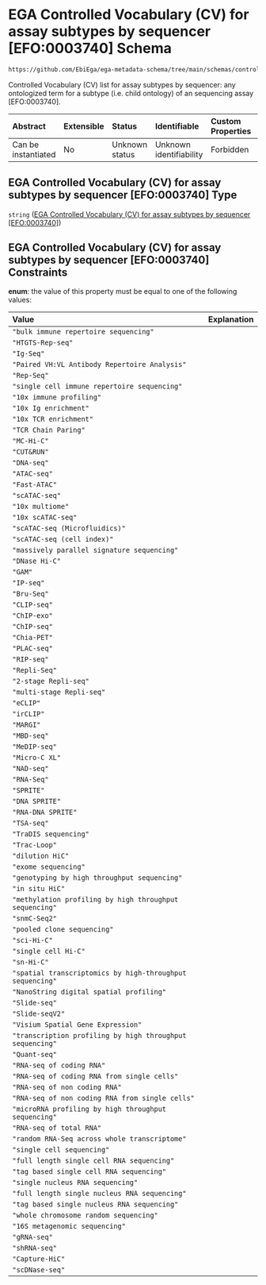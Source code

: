 # EGA Controlled Vocabulary (CV) for assay subtypes by sequencer \[EFO:0003740] Schema

```txt
https://github.com/EbiEga/ega-metadata-schema/tree/main/schemas/controlled_vocabulary_schemas/EGA.cv.assay_subtype_by_sequencer.json
```

Controlled Vocabulary (CV) list for assay subtypes by sequencer: any ontologized term for a subtype (i.e. child ontology) of an sequencing assay \[EFO:0003740].

| Abstract            | Extensible | Status         | Identifiable            | Custom Properties | Additional Properties | Access Restrictions | Defined In                                                                                                                                   |
| :------------------ | :--------- | :------------- | :---------------------- | :---------------- | :-------------------- | :------------------ | :------------------------------------------------------------------------------------------------------------------------------------------- |
| Can be instantiated | No         | Unknown status | Unknown identifiability | Forbidden         | Allowed               | none                | [EGA.cv.assay_subtype_by_sequencer.json](../out/controlled_vocabulary_schemas/EGA.cv.assay_subtype_by_sequencer.json "open original schema") |

## EGA Controlled Vocabulary (CV) for assay subtypes by sequencer \[EFO:0003740] Type

`string` ([EGA Controlled Vocabulary (CV) for assay subtypes by sequencer \[EFO:0003740\]](ega-4.md))

## EGA Controlled Vocabulary (CV) for assay subtypes by sequencer \[EFO:0003740] Constraints

**enum**: the value of this property must be equal to one of the following values:

| Value                                                     | Explanation |
| :-------------------------------------------------------- | :---------- |
| `"bulk immune repertoire sequencing"`                     |             |
| `"HTGTS-Rep-seq"`                                         |             |
| `"Ig-Seq"`                                                |             |
| `"Paired VH:VL Antibody Repertoire Analysis"`             |             |
| `"Rep-Seq"`                                               |             |
| `"single cell immune repertoire sequencing"`              |             |
| `"10x immune profiling"`                                  |             |
| `"10x Ig enrichment"`                                     |             |
| `"10x TCR enrichment"`                                    |             |
| `"TCR Chain Paring"`                                      |             |
| `"MC-Hi-C"`                                               |             |
| `"CUT&RUN"`                                               |             |
| `"DNA-seq"`                                               |             |
| `"ATAC-seq"`                                              |             |
| `"Fast-ATAC"`                                             |             |
| `"scATAC-seq"`                                            |             |
| `"10x multiome"`                                          |             |
| `"10x scATAC-seq"`                                        |             |
| `"scATAC-seq (Microfluidics)"`                            |             |
| `"scATAC-seq (cell index)"`                               |             |
| `"massively parallel signature sequencing"`               |             |
| `"DNase Hi-C"`                                            |             |
| `"GAM"`                                                   |             |
| `"IP-seq"`                                                |             |
| `"Bru-Seq"`                                               |             |
| `"CLIP-seq"`                                              |             |
| `"ChIP-exo"`                                              |             |
| `"ChIP-seq"`                                              |             |
| `"Chia-PET"`                                              |             |
| `"PLAC-seq"`                                              |             |
| `"RIP-seq"`                                               |             |
| `"Repli-Seq"`                                             |             |
| `"2-stage Repli-seq"`                                     |             |
| `"multi-stage Repli-seq"`                                 |             |
| `"eCLIP"`                                                 |             |
| `"irCLIP"`                                                |             |
| `"MARGI"`                                                 |             |
| `"MBD-seq"`                                               |             |
| `"MeDIP-seq"`                                             |             |
| `"Micro-C XL"`                                            |             |
| `"NAD-seq"`                                               |             |
| `"RNA-Seq"`                                               |             |
| `"SPRITE"`                                                |             |
| `"DNA SPRITE"`                                            |             |
| `"RNA-DNA SPRITE"`                                        |             |
| `"TSA-seq"`                                               |             |
| `"TraDIS sequencing"`                                     |             |
| `"Trac-Loop"`                                             |             |
| `"dilution HiC"`                                          |             |
| `"exome sequencing"`                                      |             |
| `"genotyping by high throughput sequencing"`              |             |
| `"in situ HiC"`                                           |             |
| `"methylation profiling by high throughput sequencing"`   |             |
| `"snmC-Seq2"`                                             |             |
| `"pooled clone sequencing"`                               |             |
| `"sci-Hi-C"`                                              |             |
| `"single cell Hi-C"`                                      |             |
| `"sn-Hi-C"`                                               |             |
| `"spatial transcriptomics by high-throughput sequencing"` |             |
| `"NanoString digital spatial profiling"`                  |             |
| `"Slide-seq"`                                             |             |
| `"Slide-seqV2"`                                           |             |
| `"Visium Spatial Gene Expression"`                        |             |
| `"transcription profiling by high throughput sequencing"` |             |
| `"Quant-seq"`                                             |             |
| `"RNA-seq of coding RNA"`                                 |             |
| `"RNA-seq of coding RNA from single cells"`               |             |
| `"RNA-seq of non coding RNA"`                             |             |
| `"RNA-seq of non coding RNA from single cells"`           |             |
| `"microRNA profiling by high throughput sequencing"`      |             |
| `"RNA-seq of total RNA"`                                  |             |
| `"random RNA-Seq across whole transcriptome"`             |             |
| `"single cell sequencing"`                                |             |
| `"full length single cell RNA sequencing"`                |             |
| `"tag based single cell RNA sequencing"`                  |             |
| `"single nucleus RNA sequencing"`                         |             |
| `"full length single nucleus RNA sequencing"`             |             |
| `"tag based single nucleus RNA sequencing"`               |             |
| `"whole chromosome random sequencing"`                    |             |
| `"16S metagenomic sequencing"`                            |             |
| `"gRNA-seq"`                                              |             |
| `"shRNA-seq"`                                             |             |
| `"Capture-HiC"`                                           |             |
| `"scDNase-seq"`                                           |             |
